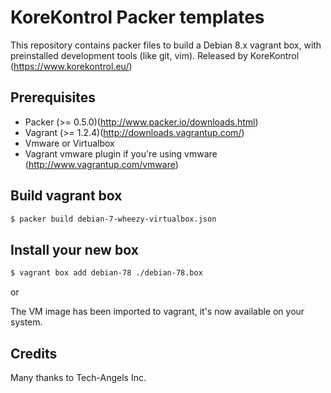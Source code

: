 # KoreKontrol Packer templates
This repository contains packer files to build a Debian 8.x vagrant box,
with preinstalled development tools (like git, vim). Released by
KoreKontrol (https://www.korekontrol.eu/)

## Prerequisites

* Packer (>= 0.5.0)(http://www.packer.io/downloads.html)
* Vagrant (>= 1.2.4)(http://downloads.vagrantup.com/)
* Vmware or Virtualbox
* Vagrant vmware plugin if you're using vmware (http://www.vagrantup.com/vmware)

## Build vagrant box

```bash
$ packer build debian-7-wheezy-virtualbox.json
```


## Install your new box

```bash
$ vagrant box add debian-78 ./debian-78.box
```

or

The VM image has been imported to vagrant, it's now available on your system.

## Credits

  Many thanks to Tech-Angels Inc.
